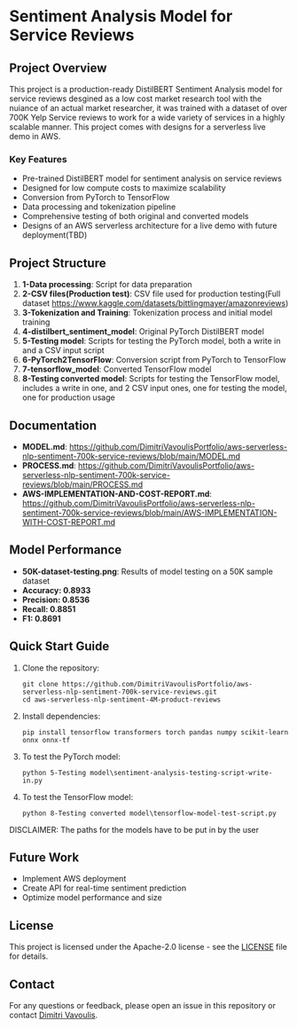 # Sentiment Analysis Model for Service Reviews

## Project Overview

This project is a production-ready DistilBERT Sentiment Analysis model for service reviews desgined as a low cost market research tool with the nuiance of an actual market researcher, it was trained with a dataset of over 700K Yelp Service reviews to work for a wide variety of services in a highly scalable manner. This project comes with designs for a serverless live demo in AWS. 

### Key Features

- Pre-trained DistilBERT model for sentiment analysis on service reviews
- Designed for low compute costs to maximize scalability
- Conversion from PyTorch to TensorFlow
- Data processing and tokenization pipeline
- Comprehensive testing of both original and converted models
- Designs of an AWS serverless architecture for a live demo with future deployment(TBD)

## Project Structure

1. **1-Data processing**: Script for data preparation
2. **2-CSV files(Production test)**: CSV file used for production testing(Full dataset https://www.kaggle.com/datasets/bittlingmayer/amazonreviews)
3. **3-Tokenization and Training**: Tokenization process and initial model training
4. **4-distilbert_sentiment_model**: Original PyTorch DistilBERT model
5. **5-Testing model**: Scripts for testing the PyTorch model, both a write in and a CSV input script 
6. **6-PyTorch2TensorFlow**: Conversion script from PyTorch to TensorFlow
7. **7-tensorflow_model**: Converted TensorFlow model
8. **8-Testing converted model**: Scripts for testing the TensorFlow model, includes a write in one, and 2 CSV input ones, one for testing the model, one for production usage

## Documentation

- **MODEL.md**: https://github.com/DimitriVavoulisPortfolio/aws-serverless-nlp-sentiment-700k-service-reviews/blob/main/MODEL.md
- **PROCESS.md**: https://github.com/DimitriVavoulisPortfolio/aws-serverless-nlp-sentiment-700k-service-reviews/blob/main/PROCESS.md
- **AWS-IMPLEMENTATION-AND-COST-REPORT.md**: https://github.com/DimitriVavoulisPortfolio/aws-serverless-nlp-sentiment-700k-service-reviews/blob/main/AWS-IMPLEMENTATION-WITH-COST-REPORT.md

## Model Performance

- **50K-dataset-testing.png**: Results of model testing on a 50K sample dataset
- **Accuracy: 0.8933**
- **Precision: 0.8536**
- **Recall: 0.8851**
- **F1: 0.8691**
 
## Quick Start Guide

1. Clone the repository:
   ```
   git clone https://github.com/DimitriVavoulisPortfolio/aws-serverless-nlp-sentiment-700k-service-reviews.git
   cd aws-serverless-nlp-sentiment-4M-product-reviews
   ```

2. Install dependencies:
   ```
   pip install tensorflow transformers torch pandas numpy scikit-learn onnx onnx-tf 
   ```

3. To test the PyTorch model:
   ```
   python 5-Testing model\sentiment-analysis-testing-script-write-in.py
   ```

4. To test the TensorFlow model:
   ```
   python 8-Testing converted model\tensorflow-model-test-script.py
   ```
DISCLAIMER: The paths for the models have to be put in by the user 

## Future Work

- Implement AWS deployment
- Create API for real-time sentiment prediction
- Optimize model performance and size 

## License

This project is licensed under the Apache-2.0 license - see the [LICENSE](LICENSE) file for details.

## Contact

For any questions or feedback, please open an issue in this repository or contact [Dimitri Vavoulis](mailto:dimitrivavoulis3@gmail.com).
